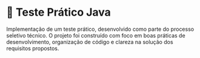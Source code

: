 # 🧪 Teste Prático Java

Implementação de um teste prático, desenvolvido como parte do processo seletivo técnico. O projeto foi construído com foco em boas práticas de desenvolvimento, organização de código e clareza na solução dos requisitos propostos.
